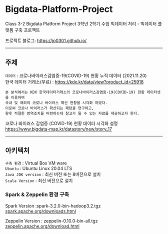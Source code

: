 # Bigdata-Platform-Project
Class 3-2 Bigdata Platform Project
3학년 2학기 수업 빅데이터 처리 - 빅데이터 플랫폼 구축 프로젝트

프로젝트 블로그: https://jp0301.github.io/

---

## 주제

`데이터` : 코로나바이러스감염증-19(COVID-19) 현황 누적 데이터 (2021.11.20)  
한국 데이터 거래소(무료) : https://kdx.kr/data/view?product_id=25918  

```
본 분석에서는 KDX 한국데이터거래소의 코로나바이러스감염증-19(COVID-19) 현황 데이터셋을 이용하여  
국내 및 해외의 코로나 바이러스 확산 현황을 시각화 하였다.  
이로써 코로나 바이러스가 확산되는 패턴을 연구하고,
향후 적절한 방역조치를 마련하는데 참고가 될 수 있는 자료를 제공하고자 한다.  
```

코로나 바이러스 감염증 (COVID-19) 현황 데이터 시각화 설명
https://www.bigdata-map.kr/datastory/new/story_17

---

## 아키텍처

`구축 환경` : Virtual Box VM ware  
`Ubuntu` : Ubuntu Linux 20.04 LTS  
`Java JDK version` : 최신 버전 또는 8버전으로 설치  
`Scala Version` : 최신 버전으로 설치  

### Spark & Zeppelin 환경 구축  
Spark Version :spark-3.2.0-bin-hadoop3.2.tgz  
[spark.apache.org/downloads.html][sparkurl]

Zeppelin Version : zeppelin-0.10.0-bin-all.tgz  
[zeppelin.apache.org/download.html][zeppelinurl]

[sparkurl]: spark.apache.org/downloads.html
[zeppelinurl]: zeppelin.apache.org/download.html

